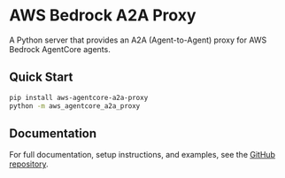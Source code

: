 # AWS Bedrock A2A Proxy

A Python server that provides an A2A (Agent-to-Agent) proxy for AWS Bedrock AgentCore agents.

## Quick Start

```bash
pip install aws-agentcore-a2a-proxy
python -m aws_agentcore_a2a_proxy
```

## Documentation

For full documentation, setup instructions, and examples, see the [GitHub repository](https://github.com/dwmkerr/aws-agentcore-a2a-proxy).